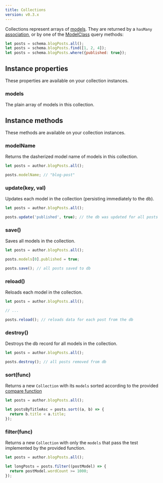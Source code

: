 ```yaml
---
title: Collections
version: v0.3.x
---
```


Collections represent arrays of [models](../models). They are returned by a `hasMany` [association](../models/#associations), or by one of the [ModelClass](../models/#class-methods) query methods:

```js
let posts = schema.blogPosts.all();
let posts = schema.blogPosts.find([1, 2, 4]);
let posts = schema.blogPosts.where({published: true});
```

## Instance properties

These properties are available on your collection instances.

### models

The plain array of models in this collection.

## Instance methods

These methods are available on your collection instances.

### modelName

Returns the dasherized model name of models in this collection.

```js
let posts = author.blogPosts.all();

posts.modelName; // "blog-post"
```

### update(key, val)

Updates each model in the collection (persisting immediately to the db).

```js
let posts = author.blogPosts.all();

posts.update('published', true); // the db was updated for all posts
```

### save()

Saves all models in the collection.

```js
let posts = author.blogPosts.all();

posts.models[0].published = true;

posts.save(); // all posts saved to db
```

### reload()

Reloads each model in the collection.

```js
let posts = author.blogPosts.all();

// ...

posts.reload(); // reloads data for each post from the db
```

### destroy()

Destroys the db record for all models in the collection.

```js
let posts = author.blogPosts.all();

posts.destroy(); // all posts removed from db
```

### sort(func)

Returns a new `Collection` with its `models` sorted according to the provided [compare function](https://developer.mozilla.org/en-US/docs/Web/JavaScript/Reference/Global_Objects/Array/sort#Parameters)

```js
let posts = author.blogPosts.all();

let postsByTitleAsc = posts.sort((a, b) => {
  return b.title < a.title;
});
```

### filter(func)

Returns a new `Collection` with only the `models` that pass the test implemented by the provided function.

```js
let posts = author.blogPosts.all();

let longPosts = posts.filter((postModel) => {
  return postModel.wordCount >= 1000;
});
```
